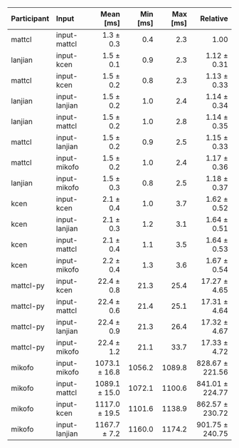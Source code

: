 | Participant | Input | Mean [ms] | Min [ms] | Max [ms] | Relative |
|:---|:---|---:|---:|---:|---:|
| mattcl | input-mattcl | 1.3 ± 0.3 | 0.4 | 2.3 | 1.00 |
| lanjian | input-kcen | 1.5 ± 0.1 | 0.9 | 2.3 | 1.12 ± 0.31 |
| mattcl | input-kcen | 1.5 ± 0.2 | 0.8 | 2.3 | 1.13 ± 0.33 |
| lanjian | input-lanjian | 1.5 ± 0.2 | 1.0 | 2.4 | 1.14 ± 0.34 |
| lanjian | input-mattcl | 1.5 ± 0.2 | 1.0 | 2.8 | 1.14 ± 0.35 |
| mattcl | input-lanjian | 1.5 ± 0.2 | 0.9 | 2.5 | 1.15 ± 0.33 |
| mattcl | input-mikofo | 1.5 ± 0.2 | 1.0 | 2.4 | 1.17 ± 0.36 |
| lanjian | input-mikofo | 1.5 ± 0.3 | 0.8 | 2.5 | 1.18 ± 0.37 |
| kcen | input-kcen | 2.1 ± 0.4 | 1.0 | 3.7 | 1.62 ± 0.52 |
| kcen | input-lanjian | 2.1 ± 0.3 | 1.2 | 3.1 | 1.64 ± 0.51 |
| kcen | input-mattcl | 2.1 ± 0.4 | 1.1 | 3.5 | 1.64 ± 0.53 |
| kcen | input-mikofo | 2.2 ± 0.4 | 1.3 | 3.6 | 1.67 ± 0.54 |
| mattcl-py | input-kcen | 22.4 ± 0.8 | 21.3 | 25.4 | 17.27 ± 4.65 |
| mattcl-py | input-mattcl | 22.4 ± 0.6 | 21.4 | 25.1 | 17.31 ± 4.64 |
| mattcl-py | input-lanjian | 22.4 ± 0.9 | 21.3 | 26.4 | 17.32 ± 4.67 |
| mattcl-py | input-mikofo | 22.4 ± 1.2 | 21.1 | 33.7 | 17.33 ± 4.72 |
| mikofo | input-mikofo | 1073.1 ± 16.8 | 1056.2 | 1089.8 | 828.67 ± 221.56 |
| mikofo | input-mattcl | 1089.1 ± 15.0 | 1072.1 | 1100.6 | 841.01 ± 224.77 |
| mikofo | input-kcen | 1117.0 ± 19.5 | 1101.6 | 1138.9 | 862.57 ± 230.72 |
| mikofo | input-lanjian | 1167.7 ± 7.2 | 1160.0 | 1174.2 | 901.75 ± 240.75 |
